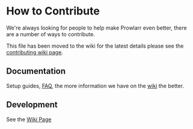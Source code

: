 # How to Contribute

We're always looking for people to help make Prowlarr even better, there are a number of ways to contribute.

This file has been moved to the wiki for the latest details please see the [contributing wiki page](https://wiki.servarr.com/prowlarr/contributing).

## Documentation
Setup guides, [FAQ](https://wiki.servarr.com/prowlarr/faq), the more information we have on the [wiki](https://wiki.servarr.com/prowlarr) the better.

## Development

See the [Wiki Page]((https://wiki.servarr.com/prowlarr/contributing))

